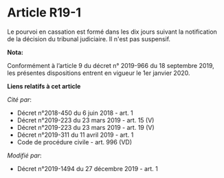 # Article R19-1

Le pourvoi en cassation est formé dans les dix jours suivant la notification de la décision du tribunal judiciaire. Il n'est
pas suspensif.

**Nota:**

Conformément à l’article 9 du décret n° 2019-966 du 18 septembre 2019, les présentes dispositions entrent en vigueur le 1er
janvier 2020.

**Liens relatifs à cet article**

_Cité par_:

  - Décret n°2018-450 du 6 juin 2018 - art. 1
  - Décret n°2019-223 du 23 mars 2019 - art. 15 (V)
  - Décret n°2019-223 du 23 mars 2019 - art. 19 (V)
  - Décret n°2019-311 du 11 avril 2019 - art. 1
  - Code de procédure civile - art. 996 (VD)

_Modifié par_:

  - Décret n°2019-1494 du 27 décembre 2019 - art. 1
